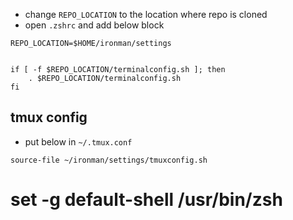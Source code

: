 * change `REPO_LOCATION` to the location where repo is cloned
* open `.zshrc` and add below block
``` shell
REPO_LOCATION=$HOME/ironman/settings


if [ -f $REPO_LOCATION/terminalconfig.sh ]; then
	. $REPO_LOCATION/terminalconfig.sh
fi
```
## tmux config
* put below in `~/.tmux.conf`

``` shell
source-file ~/ironman/settings/tmuxconfig.sh
```


# set -g default-shell /usr/bin/zsh
